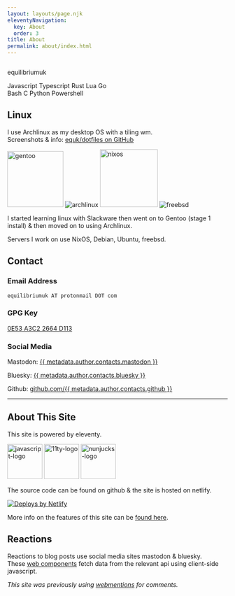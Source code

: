 ```yaml
---
layout: layouts/page.njk
eleventyNavigation:
  key: About
  order: 3
title: About
permalink: about/index.html
---
```

<div class="bg-gray-100 border border-gray-400 shadow rounded-lg p-5 dark:bg-gray-900 dark:border-gray-800">
    <div class="flex flex-col gap-1 text-center items-center">
        <img class="h-32 w-32 bg-white p-1 rounded-full shadow mb-4" src="/users/equilibriumuk.jpg" alt="">
        <p class="text-3xl">equilibriumuk</p>
    </div>
    <div class="flex justify-center items-center gap-2 my-0">
        <p class="text-center"><span class="language-color js"></span> Javascript <span class="language-color ts"></span> Typescript <span class="language-color rust"></span> Rust <span class="language-color lua"></span> Lua <span class="language-color go"></span> Go <br/><span class="language-color sh"></span> Bash <span class="language-color c"></span> C <span class="language-color py"></span> Python <span class="language-color ps"></span> Powershell</p>
    </div>
</div>

## Linux

I use Archlinux as my desktop OS with a tiling wm.<br />
Screenshots & info: <i class="fa fa-link"></i> <a href="https://github.com/equk/dotfiles" target="_blank" rel="noopener noreferrer">equk/dotfiles on GitHub</a>

<p class="text-center"><img class="inline" src="/media/images/2019/05/gentoo-signet.svg" alt="gentoo" width="128px">
<img class="inline" src="/media/images/2014/Feb/arch_128.png" alt="archlinux">
<img class="inline" src="/media/logos/nixos.svg" alt="nixos" width="132px">
<img class="inline" src="/media/images/2014/Feb/freebsd_128.png" alt="freebsd"></p>

I started learning linux with Slackware then went on to Gentoo (stage 1 install) & then moved on to using Archlinux.

Servers I work on use NixOS, Debian, Ubuntu, freebsd.

## Contact

### Email Address

`equilibriumuk AT protonmail DOT com`

### GPG Key

<a href="https://keybase.io/equilibriumuk/pgp_keys.asc?fingerprint=25fc07669118b3b9b79beae40e53a3c22664d113" target="_blank" rel="noopener noreferrer">0E53 A3C2 2664 D113</a>

### Social Media

Mastodon: <a href="https://{{ metadata.author.contacts.mastodon_url }}" target="_blank" rel="noopener noreferrer">{{ metadata.author.contacts.mastodon }}</a>

Bluesky: <a href="https://{{ metadata.author.contacts.bluesky_url }}" target="_blank" rel="noopener noreferrer">{{ metadata.author.contacts.bluesky }}</a>

Github: <a href="https://github.com/{{ metadata.author.contacts.github }}" target="_blank" rel="noopener noreferrer">github.com/{{ metadata.author.contacts.github }}</a>

---

## About This Site

This site is powered by eleventy.

<p><img class="inline javascript_logo" src="/media/logos/javascript.svg" alt="javascript-logo" width="80px">
<img class="inline 11ty_logo" src="/media/logos/11ty-96x96.png" alt="11ty-logo" width="80px">
<img class="inline nunjucks_logo" src="/media/logos/nunjucks.png" alt="nunjucks-logo" width="80px"></p>

The source code can be found on github & the site is hosted on netlify.

<a href="https://www.netlify.com" target="_blank" rel="noopener noreferrer"><img src="/media/logos/netlify-color-bg.svg" alt="Deploys by Netlify" class="inline" /> </a>

More info on the features of this site can be <a href="/2023/07/13/11ty-site-now-live/" target="_blank" rel="noopener noreferrer">found here</a>.

## Reactions

Reactions to blog posts use social media sites mastodon & bluesky.<br/>
These <a href="/2025/01/09/bluesky-post-web-component/" target="_blank" rel="noopener noreferrer">web components</a> fetch data from the relevant api using client-side javascript.

_This site was previously using <a href="/2023/07/18/adding-webmentions-in-eleventy/" target="_blank" rel="noopener noreferrer">webmentions</a> for comments._
